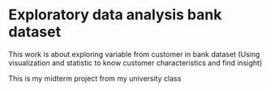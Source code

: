 # Exploratory data analysis bank dataset
This work is about exploring variable from customer in bank dataset 
(Using visualization and statistic to know customer characteristics and find insight)



This is my midterm project from my university class
